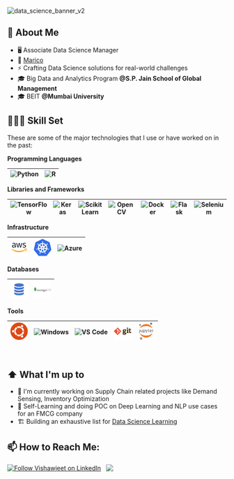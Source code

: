 ![data_science_banner_v2](https://github.com/vishawjeetd/vishawjeetd/assets/17511116/6e96fdc4-bf20-481c-af0a-1198babebb3a)

## :book: About Me
- 🖥 Associate Data Science Manager
- 💼 [Marico](https://marico.com/)
- ⚡ Crafting Data Science solutions for real-world challenges
- 🎓 Big Data and Analytics Program **@S.P. Jain School of Global Management**
- 🎓 BEIT  **@Mumbai University** 

## 👨🏻‍💻 Skill Set 

These are some of the major technologies that I use or have worked on in the past:


**Programming Languages**




|<img title="Python" alt="Python" width="40px" src="https://github.com/vishawjeetd/vishawjeetd/assets/17511116/c72a1854-a97f-40df-bdd1-b1a28e8bc5e9" />|<img alt="R" title="R" width="40px" src="https://github.com/vishawjeetd/vishawjeetd/assets/17511116/35c5f8d0-6eea-4b42-9709-1b9ab7d79631">
|--|--|

**Libraries and Frameworks**




<img title="TensorFlow" alt="TensorFlow" width="40px" src="https://github.com/vishawjeetd/vishawjeetd/assets/17511116/d993a119-f4e9-4a22-80ec-cea25da6e81d">|<img title="Keras" alt="Keras" width="40px" src="https://github.com/vishawjeetd/vishawjeetd/assets/17511116/e4fa684f-d483-4ae3-9031-ddfd439ead14">|<img title="Scikit-Learn" alt="Scikit Learn" width="40px" src="https://github.com/vishawjeetd/vishawjeetd/assets/17511116/b00e107c-cb15-4127-8a97-fa09dfc0126b">|<img title="OpenCV" alt="OpenCV" width="40px" src="https://github.com/vishawjeetd/vishawjeetd/assets/17511116/ed41a2c0-0fd3-4de4-8165-4d9d99511174">|<img title="Docker" alt="Docker" width="40px" src="https://github.com/vishawjeetd/vishawjeetd/assets/17511116/23c30316-1d99-4e63-b8ee-007f1b32a8bf">|<img title="Flask" alt="Flask" width="40px" src="https://github.com/vishawjeetd/vishawjeetd/assets/17511116/da5d2ef8-c820-4355-b876-db8e9f545e8a">|<img title="Selenium" alt="Selenium" width="40px" src="https://github.com/vishawjeetd/vishawjeetd/assets/17511116/1d403cc2-75bd-4b2a-ae75-6e860a02fa15">
|--|--|--|--|--|--|--|

**Infrastructure**

<img title="AWS" alt="AWS" width="40px" src="https://raw.githubusercontent.com/github/explore/main/topics/aws/aws.png">|<img title="Kubernetes" alt="Kubernetes" width="40px" src="https://raw.githubusercontent.com/github/explore/main/topics/kubernetes/kubernetes.png">|<img title="Azure ML Studio" alt="Azure" width="40px" src="https://github.com/vishawjeetd/vishawjeetd/assets/17511116/5b1b49a0-c3c4-4c39-953e-50977650bd13">
|--|--|--|


**Databases**

<img title="SQL" alt="SQL" width="40px" src="https://raw.githubusercontent.com/github/explore/master/topics/sql/sql.png">|<img title="MongoDB" alt="MongoDB" width="40px" src="https://raw.githubusercontent.com/github/explore/master/topics/mongodb/mongodb.png">
|--|--|

**Tools**



<img title="Ubuntu" alt="Ubuntu" width="40px" src="https://raw.githubusercontent.com/github/explore/master/topics/ubuntu/ubuntu.png">|<img title="Windows" alt="Windows" width="40px" src="https://github.com/vishawjeetd/vishawjeetd/assets/17511116/920caf92-47ac-4b56-add3-0fa7906b6643">|<img title="VS Code" alt="VS Code" width="40px" src="https://img.icons8.com/fluent/48/000000/visual-studio-code-2019.png">|<img title="git" alt="git" width="40px" src="https://raw.githubusercontent.com/github/explore/master/topics/git/git.png">|<img title="Jupyter Notebook" alt="Jupyter" width="40px" src="https://raw.githubusercontent.com/github/explore/master/topics/jupyter-notebook/jupyter-notebook.png">
|--|--|--|--|--|
<br>

## ⬆ What I'm up to
- 🔨 I'm currently working on Supply Chain related projects like Demand Sensing, Inventory Optimization
- 🔨 Self-Learning and doing POC on Deep Learning and NLP use cases for an FMCG company
-  🏗 Building an exhaustive list for [Data Science Learning](https://whimsical.com/data-science-self-learn-topics-Fpwo3VMjNMVvypHM9CsmCF)


## 📫 How to Reach Me:
[<img height="40" src="https://img.icons8.com/color/48/000000/linkedin.png" height="40em" align="center" alt="Follow Vishawjeet on LinkedIn" title="Follow Vishawjeet on LinkedIn"/>](https://www.linkedin.com/in/vishawjeet-deshmukh/) &nbsp; <a href="mailto:vishawjeetd@gmail.com"> <img height="40" src="https://img.icons8.com/fluent/48/000000/gmail.png" align="center" />
  
